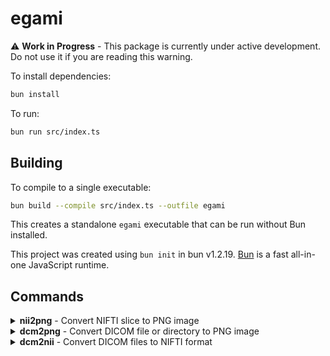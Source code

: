 # egami

⚠️ **Work in Progress** - This package is currently under active development. Do not use it if you are reading this warning. 

To install dependencies:

```bash
bun install
```

To run:

```bash
bun run src/index.ts
```

## Building

To compile to a single executable:

```bash
bun build --compile src/index.ts --outfile egami
```

This creates a standalone `egami` executable that can be run without Bun installed.

This project was created using `bun init` in bun v1.2.19. [Bun](https://bun.com) is a fast all-in-one JavaScript runtime.

## Commands

<details>
<summary><strong>nii2png</strong> - Convert NIFTI slice to PNG image</summary>

### Description
Converts a single slice from a NIFTI (.nii/.nii.gz) file to a PNG image. Supports both grayscale and RGB24 NIFTI files and allows extraction along different anatomical planes.

### Usage
```bash
egami nii2png -i <input.nii> -o <output.png> [options]
```

### Options
- `-i, --input <file>` - Input NIFTI file path (required)
- `-o, --output <file>` - Output PNG file path (required)  
- `-d, --dim <dimension>` - Dimension to slice along (default: "z")
  - `x` or `1` - Sagittal plane
  - `y` or `2` - Coronal plane
  - `z` or `3` - Axial plane
- `-s, --slice <number>` - Slice number to extract (default: "0")

### Examples
```bash
# Extract middle axial slice from brain.nii.gz
egami nii2png -i brain.nii.gz -o brain_axial.png -d z -s 50

# Extract sagittal slice
egami nii2png -i brain.nii -o brain_sagittal.png -d x -s 25

# Extract coronal slice (using numeric dimension)
egami nii2png -i brain.nii -o brain_coronal.png -d 2 -s 30
```

### Supported Data Types
- UINT8, INT16, FLOAT32, FLOAT64
- RGB24 (automatically converted with proper color handling)

</details>

<details>
<summary><strong>dcm2png</strong> - Convert DICOM file or directory to PNG image</summary>

### Description
Converts a DICOM file or directory to a PNG image. Supports both single DICOM files and directories containing multiple DICOM files. For multi-frame DICOM files or directories, allows selection of specific slices/frames.

### Usage
```bash
egami dcm2png -i <input> -o <output.png> [options]
```

### Options
- `-i, --input <path>` - Input DICOM file or directory path (required)
- `-o, --output <file>` - Output PNG file path (required)
- `-s, --slice <number>` - Slice/frame number for multi-frame DICOM or directory (default: "0")

### Examples
```bash
# Convert single DICOM file to PNG
egami dcm2png -i scan.dcm -o scan.png

# Convert specific slice from multi-frame DICOM
egami dcm2png -i multiframe.dcm -o slice5.png -s 5

# Convert specific file from DICOM directory (slice 0 = first file)
egami dcm2png -i /path/to/dicom/series -o slice0.png -s 0

# Convert 10th file from DICOM directory
egami dcm2png -i /path/to/dicom/series -o slice10.png -s 10
```

### Features
- Automatic optimal window/level calculation for better contrast
- Support for compressed DICOM files
- Handles grayscale, RGB, and RGBA pixel formats
- Directory support with automatic DICOM file detection and sorting

</details>

<details>
<summary><strong>dcm2nii</strong> - Convert DICOM files to NIFTI format</summary>

### Description
Converts DICOM files to NIFTI (.nii) format. Supports single DICOM files, enhanced DICOM files with multiple frames, and directories containing DICOM series. Automatically groups files by series and handles both 3D and 4D datasets.

### Usage
```bash
egami dcm2nii -i <input> [options]
```

### Options
- `-i, --input <path>` - Input DICOM file or directory path (required)
- `-o, --output <path>` - Output NIFTI file or directory path (optional)

### Examples
```bash
# Convert single DICOM file to NIFTI
egami dcm2nii -i scan.dcm -o scan.nii

# Convert enhanced DICOM with multiple frames
egami dcm2nii -i multiframe.dcm -o volume.nii

# Convert entire DICOM directory (groups by series)
egami dcm2nii -i /path/to/dicom/series

# Convert directory with custom output location
egami dcm2nii -i /path/to/dicom/series -o /output/directory
```

### Features
- Automatic series detection and grouping by SeriesInstanceUID
- Support for 3D and 4D NIFTI output (including time-series DWI data)
- Handles enhanced DICOM files with multiple frames per file
- Preserves spatial resolution and orientation information
- Automatic filename generation based on series description
- Robust pixel data handling for various DICOM formats

</details>
